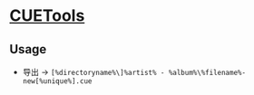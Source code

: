 # [CUETools](https://cue.tools/wiki/Main_Page)

## Usage

- 导出 → `[%directoryname%\]%artist% - %album%\%filename%-new[%unique%].cue`